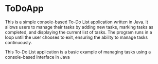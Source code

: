 # ToDoApp

This is a simple console-based To-Do List application written in Java. It allows users to manage their tasks by adding new tasks, marking tasks as completed, and displaying the current list of tasks. The program runs in a loop until the user chooses to exit, ensuring the ability to manage tasks continuously.

This To-Do List application is a basic example of managing tasks using a console-based interface in Java
